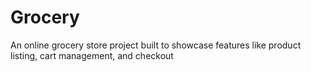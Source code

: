 # Grocery
An online grocery store project built to showcase features like product listing, cart management, and checkout
